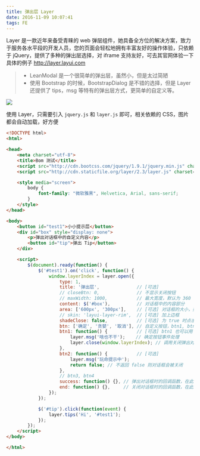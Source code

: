 ```yaml
---
title: 弹出层 Layer
date: 2016-11-09 10:07:41
tags: FE
---
```

Layer 是一款近年来备受青睐的 web 弹层组件，她具备全方位的解决方案，致力于服务各水平段的开发人员，您的页面会轻松地拥有丰富友好的操作体验，只依赖于 jQuery，提供了多种的弹出层选择，对 iframe 支持友好，可去其官网体验一下具体的例子 <http://layer.layui.com>

> * LeanModal 是一个很简单的弹出层，虽然小，但是太过简陋
> * 使用 Bootstrap 的时候，BootstrapDialog 是不错的选择，但是 Layer 还提供了 tips，msg 等特有的弹出层方式，更简单的自定义等。

![](/img/fe/layer.png)

<!--more-->

使用 Layer，只需要引入 `jquery.js` 和 `layer.js` 即可，相关依赖的 CSS，图片都会自动加载，好方便

```html
<!DOCTYPE html>
<html>

<head>
    <meta charset="utf-8">
    <title>Bom 测试</title>
    <script src="http://cdn.bootcss.com/jquery/1.9.1/jquery.min.js" charset="utf-8"></script>
    <script src="http://cdn.staticfile.org/layer/2.3/layer.js" charset="utf-8"></script>

    <style media="screen">
        body {
            font-family: "微软雅黑", Helvetica, Arial, sans-serif;
        }
    </style>
</head>

<body>
    <button id="test1">小小提示层</button>
    <div id="box" style="display: none">
        <p>弹出对话框中的自定义内容</p>
        <button id="tip">弹出 Tip</button>
    </div>

    <script>
        $(document).ready(function() {
            $('#test1').on('click', function() {
                window.layerIndex = layer.open({
                    type: 1,
                    title: '弹出层',              // [可选]
                    // closeBtn: 0,              // 不显示关闭按钮
                    // maxWidth: 1000,           // 最大宽度，默认为 360
                    content: $('#box'),          // 对话框中的内容部分
                    area: ['600px', '300px'],    // [可选] 对话框的大小，如果不填，则使用 #box 的大小
                    // skin: 'layui-layer-rim',  // [可选] 加上边框
                    shadeClose: false,           // [可选] 为 true 时点击遮罩关闭
                    btn: ['确定', '贪婪', '取消'], // 自定义按钮，btn1, btn2, btn3
                    btn1: function() {           // [可选] btn1 也可以用 yes
                        layer.msg('啥也不干');    // 确定按钮事件处理
                        layer.close(window.layerIndex); // 调用关闭弹出对话框
                    },
                    btn2: function() {           // [可选]
                        layer.msg('玩命提示中');
                        return false; // 不返回 false 则对话框会被关闭
                    },
                    // btn3, btn4
                    success: function() {}, // 弹出对话框时的回调函数，在此进行初始化
                    end: function() {},     // 关闭对话框时的回调函数，在此进行清理工作
                });
            });

            $('#tip').click(function(event) {
                layer.tips('Hi', '#test1');
            });
        });
    </script>
</body>

</html>
```
